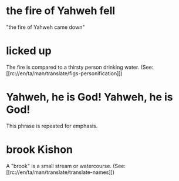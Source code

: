 # the fire of Yahweh fell

"the fire of Yahweh came down"

# licked up

The fire is compared to a thirsty person drinking water. (See: [[rc://en/ta/man/translate/figs-personification]])

# Yahweh, he is God! Yahweh, he is God!

This phrase is repeated for emphasis.

# brook Kishon

A "brook" is a small stream or watercourse. (See: [[rc://en/ta/man/translate/translate-names]])